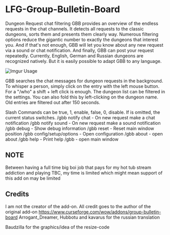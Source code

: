 # LFG-Group-Bulletin-Board
Dungeon Request chat filtering
GBB provides an overview of the endless requests in the chat channels. It detects all requests to the classic dungeons, sorts them and presents them clearly way. Numerous filtering options reduce the gigantic number to exactly the dungeons that interest you. And if that's not enough, GBB will let you know about any new request via a sound or chat notification. And finally, GBB can post your request repeatedly.
Currently, English, German and Russian dungeons are recognized natively. But it is easily possible to adapt GBB to any language.

![Imgur](https://i.imgur.com/EBpf3Yp.jpg)
Usage

GBB searches the chat messages for dungeon requests in the background. To whisper a person, simply click on the entry with the left mouse button. For a "/who" a shift + left click is enough. The dungeon list can be filtered in the settings. You can also fold this by left-clicking on the dungeon name.
Old entries are filtered out after 150 seconds.

 

Slash Commands
<value> can be true, 1, enable, false, 0, disable. If <value> is omitted, the current status switches.
/gbb notify chat <value> - On new request make a chat notification
/gbb notify sound <value> - On new request make a sound notification
/gbb debug <value> - Show debug information
/gbb reset - Reset main window position
/gbb config/setup/options - Open configuration
/gbb about - open about
/gbb help - Print help
/gbb - open main window

 

## NOTE
Between having a full time big boi job that pays for my hot tub stream addiction and playing TBC, my time is limited which might mean support of this add on may be limited

## Credits

I am not the creator of the add-on. All credit goes to the author of the original add-on https://www.curseforge.com/wow/addons/group-bulletin-board
Arrogant_Dreamer, Hubbotu and kavarus for the russian translation

Baudzilla for the graphics/idea of the resize-code
